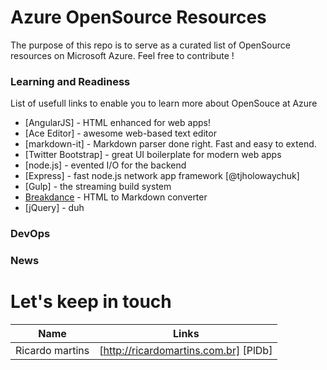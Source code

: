 # Azure OpenSource Resources
The purpose of this repo is to serve as a curated list of OpenSource resources on Microsoft Azure.
Feel free to contribute !

### Learning and Readiness

List of usefull links to enable you to learn more about OpenSouce at Azure

* [AngularJS] - HTML enhanced for web apps!
* [Ace Editor] - awesome web-based text editor
* [markdown-it] - Markdown parser done right. Fast and easy to extend.
* [Twitter Bootstrap] - great UI boilerplate for modern web apps
* [node.js] - evented I/O for the backend
* [Express] - fast node.js network app framework [@tjholowaychuk]
* [Gulp] - the streaming build system
* [Breakdance](http://breakdance.io) - HTML to Markdown converter
* [jQuery] - duh

### DevOps

### News

# Let's keep in touch

| Name | Links |
| ------ | ------ |
| Ricardo martins | [http://ricardomartins.com.br] [PlDb] |
